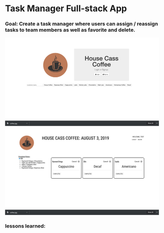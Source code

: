 # Task Manager Full-stack App

### Goal: Create a task manager where users can assign / reassign tasks to team members as well as favorite and delete.

![alt tag](/public/img/H1.png)
![alt tag](/public/img/H2.png)

### lessons learned:
```

```
